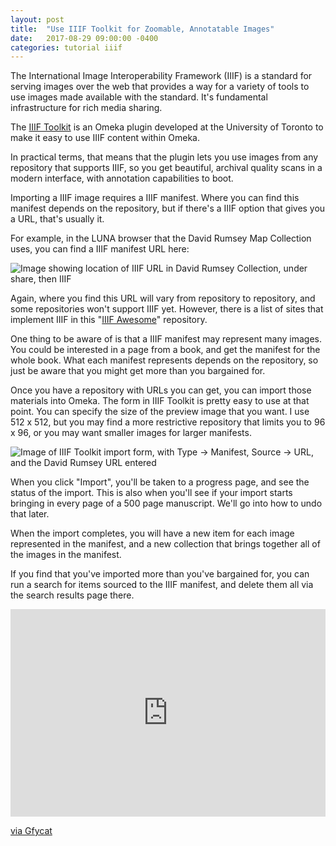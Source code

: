 ```yaml
---
layout: post
title:  "Use IIIF Toolkit for Zoomable, Annotatable Images"
date:   2017-08-29 09:00:00 -0400
categories: tutorial iiif
---
```


The International Image Interoperability Framework (IIIF) is a standard for serving images over the web that provides a way for a variety of tools to use images made available with the standard. It's fundamental infrastructure for rich media sharing.

The [IIIF Toolkit](https://github.com/utlib/IiifItems) is an Omeka plugin developed at the University of Toronto to make it easy to use IIIF content within Omeka.

In practical terms, that means that the plugin lets you use images from any repository that supports IIIF, so you get beautiful, archival quality scans in a modern interface, with annotation capabilities to boot.

Importing a IIIF image requires a IIIF manifest. Where you can find this manifest depends on the repository, but if there's a IIIF option that gives you a URL, that's usually it.

For example, in the LUNA browser that the David Rumsey Map Collection uses, you can find a IIIF manifest URL here:

![Image showing location of IIIF URL in David Rumsey Collection, under share, then IIIF](https://s3.amazonaws.com/dh-general-purpose/Screen+Shot+2017-08-29+at+10.33.29+AM.png)

Again, where you find this URL will vary from repository to repository, and some repositories won't support IIIF yet. However, there is a list of sites that implement IIIF in this "[IIIF Awesome](https://github.com/IIIF/awesome-iiif#implementations)" repository.

One thing to be aware of is that a IIIF manifest may represent many images. You could be interested in a page from a book, and get the manifest for the whole book. What each manifest represents depends on the repository, so just be aware that you might get more than you bargained for.

Once you have a repository with URLs you can get, you can import those materials into Omeka. The form in IIIF Toolkit is pretty easy to use at that point. You can specify the size of the preview image that you want. I use 512 x 512, but you may find a more restrictive repository that limits you to 96 x 96, or you may want smaller images for larger manifests.

![Image of IIIF Toolkit import form, with Type -> Manifest, Source -> URL, and the David Rumsey URL entered](https://s3.amazonaws.com/dh-general-purpose/Screen+Shot+2017-08-29+at+10.34.18+AM.png)

When you click "Import", you'll be taken to a progress page, and see the status of the import. This is also when you'll see if your import starts bringing in every page of a 500 page manuscript. We'll go into how to undo that later.

When the import completes, you will have a new item for each image represented in the manifest, and a new collection that brings together all of the images in the manifest.

If you find that you've imported more than you've bargained for, you can run a search for items sourced to the IIIF manifest, and delete them all via the search results page there.

<div style='position:relative; padding-bottom:calc(57.06% + 44px)'><iframe src='https://gfycat.com/ifr/MaleInformalKookaburra?autoplay=0&controls=1&hd=1' frameborder='0' scrolling='no' width='100%' height='100%' style='position:absolute;top:0;left:0;' allowfullscreen></iframe></div><p> <a href="https://gfycat.com/MaleInformalKookaburra">via Gfycat</a></p>

<script type="text/javascript" src="https://assets.gfycat.com/gfycat.js"></script>
